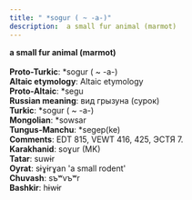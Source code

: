 ```yaml
---
title: " *sogur ( ~ -a-)"
description:  a small fur animal (marmot)
---
```

<strong> a small fur animal (marmot)</strong><br><br>
<strong>Proto-Turkic</strong>:  *sogur ( ~ -a-)<br>
<strong>Altaic etymology</strong>:  Altaic etymology<br>
<strong> Proto-Altaic</strong>:  *segu<br>
<strong>Russian meaning</strong>:  вид грызуна (сурок)<br>
<strong>Turkic</strong>:  *sogur ( ~ -a-)<br>
<strong>Mongolian</strong>:  *sowsar<br>
<strong>Tungus-Manchu</strong>:  *segep(ke)<br>
<strong>Comments</strong>:  EDT 815, VEWT 416, 425, ЭСТЯ 7.<br>
<strong>Karakhanid</strong>:  soɣur (MK)<br>
<strong>Tatar</strong>:  suwɨr<br>
<strong>Oyrat</strong>:  sɨɣɨrɣan 'a small rodent'<br>
<strong>Chuvash</strong>:  sъʷvъʷr<br>
<strong>Bashkir</strong>:  hɨwɨr<br>


